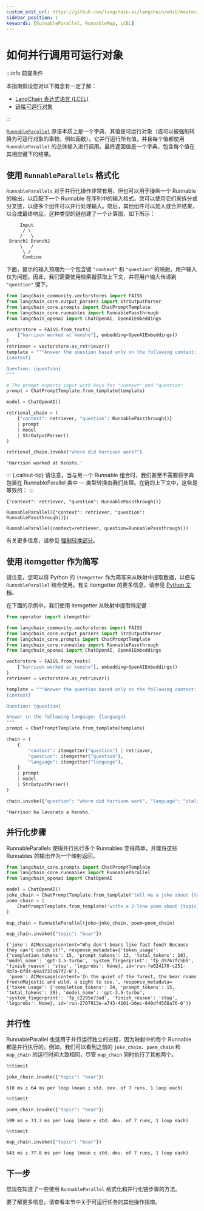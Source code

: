 ```yaml
---
custom_edit_url: https://github.com/langchain-ai/langchain/edit/master/docs/docs/how_to/parallel.ipynb
sidebar_position: 1
keywords: [RunnableParallel, RunnableMap, LCEL]
---
```


# 如何并行调用可运行对象

:::info 前提条件

本指南假设您对以下概念有一定了解：
- [LangChain 表达式语言 (LCEL)](/docs/concepts/#langchain-expression-language)
- [链接可运行对象](/docs/how_to/sequence)

:::

[`RunnableParallel`](https://api.python.langchain.com/en/latest/runnables/langchain_core.runnables.base.RunnableParallel.html) 原语本质上是一个字典，其值是可运行对象（或可以被强制转换为可运行对象的事物，例如函数）。它并行运行所有值，并且每个值都使用 `RunnableParallel` 的总体输入进行调用。最终返回值是一个字典，包含每个值在其相应键下的结果。

## 使用 `RunnableParallels` 格式化

`RunnableParallels` 对于并行化操作非常有用，但也可以用于操纵一个 Runnable 的输出，以匹配下一个 Runnable 在序列中的输入格式。您可以使用它们来拆分或分叉链，以便多个组件可以并行处理输入。随后，其他组件可以加入或合并结果，以合成最终响应。这种类型的链创建了一个计算图，如下所示：

```text
     Input
      / \
     /   \
 Branch1 Branch2
     \   /
      \ /
      Combine
```

下面，提示的输入预期为一个包含键 `"context"` 和 `"question"` 的映射。用户输入仅为问题。因此，我们需要使用检索器获取上下文，并将用户输入传递到 `"question"` 键下。

```python
from langchain_community.vectorstores import FAISS
from langchain_core.output_parsers import StrOutputParser
from langchain_core.prompts import ChatPromptTemplate
from langchain_core.runnables import RunnablePassthrough
from langchain_openai import ChatOpenAI, OpenAIEmbeddings

vectorstore = FAISS.from_texts(
    ["harrison worked at kensho"], embedding=OpenAIEmbeddings()
)
retriever = vectorstore.as_retriever()
template = """Answer the question based only on the following context:
{context}

Question: {question}
"""

# The prompt expects input with keys for "context" and "question"
prompt = ChatPromptTemplate.from_template(template)

model = ChatOpenAI()

retrieval_chain = (
    {"context": retriever, "question": RunnablePassthrough()}
    | prompt
    | model
    | StrOutputParser()
)

retrieval_chain.invoke("where did harrison work?")
```

```output
'Harrison worked at Kensho.'
```

::: {.callout-tip}
请注意，当与另一个 Runnable 组合时，我们甚至不需要将字典包装在 RunnableParallel 类中 — 类型转换由我们处理。在链的上下文中，这些是等效的：
:::

```
{"context": retriever, "question": RunnablePassthrough()}
```

```
RunnableParallel({"context": retriever, "question": RunnablePassthrough()})
```

```
RunnableParallel(context=retriever, question=RunnablePassthrough())
```

有关更多信息，请参见 [强制转换部分](/docs/how_to/sequence/#coercion)。

## 使用 itemgetter 作为简写

请注意，您可以将 Python 的 `itemgetter` 作为简写来从映射中提取数据，以便与 `RunnableParallel` 结合使用。有关 itemgetter 的更多信息，请参见 [Python 文档](https://docs.python.org/3/library/operator.html#operator.itemgetter)。

在下面的示例中，我们使用 itemgetter 从映射中提取特定键：


```python
from operator import itemgetter

from langchain_community.vectorstores import FAISS
from langchain_core.output_parsers import StrOutputParser
from langchain_core.prompts import ChatPromptTemplate
from langchain_core.runnables import RunnablePassthrough
from langchain_openai import ChatOpenAI, OpenAIEmbeddings

vectorstore = FAISS.from_texts(
    ["harrison worked at kensho"], embedding=OpenAIEmbeddings()
)
retriever = vectorstore.as_retriever()

template = """Answer the question based only on the following context:
{context}

Question: {question}

Answer in the following language: {language}
"""
prompt = ChatPromptTemplate.from_template(template)

chain = (
    {
        "context": itemgetter("question") | retriever,
        "question": itemgetter("question"),
        "language": itemgetter("language"),
    }
    | prompt
    | model
    | StrOutputParser()
)

chain.invoke({"question": "where did harrison work", "language": "italian"})
```


```output
'Harrison ha lavorato a Kensho.'
```

## 并行化步骤

RunnableParallels 使得并行执行多个 Runnables 变得简单，并能将这些 Runnables 的输出作为一个映射返回。


```python
from langchain_core.prompts import ChatPromptTemplate
from langchain_core.runnables import RunnableParallel
from langchain_openai import ChatOpenAI

model = ChatOpenAI()
joke_chain = ChatPromptTemplate.from_template("tell me a joke about {topic}") | model
poem_chain = (
    ChatPromptTemplate.from_template("write a 2-line poem about {topic}") | model
)

map_chain = RunnableParallel(joke=joke_chain, poem=poem_chain)

map_chain.invoke({"topic": "bear"})
```



```output
{'joke': AIMessage(content="Why don't bears like fast food? Because they can't catch it!", response_metadata={'token_usage': {'completion_tokens': 15, 'prompt_tokens': 13, 'total_tokens': 28}, 'model_name': 'gpt-3.5-turbo', 'system_fingerprint': 'fp_d9767fc5b9', 'finish_reason': 'stop', 'logprobs': None}, id='run-fe024170-c251-4b7a-bfd4-64a3737c67f2-0'),
 'poem': AIMessage(content='In the quiet of the forest, the bear roams free\nMajestic and wild, a sight to see.', response_metadata={'token_usage': {'completion_tokens': 24, 'prompt_tokens': 15, 'total_tokens': 39}, 'model_name': 'gpt-3.5-turbo', 'system_fingerprint': 'fp_c2295e73ad', 'finish_reason': 'stop', 'logprobs': None}, id='run-2707913e-a743-4101-b6ec-840df4568a76-0')}
```

## 并行性

RunnableParallel 也适用于并行运行独立的进程，因为映射中的每个 Runnable 都是并行执行的。例如，我们可以看到之前的 `joke_chain`、`poem_chain` 和 `map_chain` 的运行时间大致相同，尽管 `map_chain` 同时执行了其他两个。

```python
%%timeit

joke_chain.invoke({"topic": "bear"})
```
```output
610 ms ± 64 ms per loop (mean ± std. dev. of 7 runs, 1 loop each)
```

```python
%%timeit

poem_chain.invoke({"topic": "bear"})
```
```output
599 ms ± 73.3 ms per loop (mean ± std. dev. of 7 runs, 1 loop each)
```

```python
%%timeit

map_chain.invoke({"topic": "bear"})
```
```output
643 ms ± 77.8 ms per loop (mean ± std. dev. of 7 runs, 1 loop each)
```

## 下一步

您现在知道了一些使用 `RunnableParallel` 格式化和并行化链步骤的方法。

要了解更多信息，请查看本节中关于可运行任务的其他操作指南。